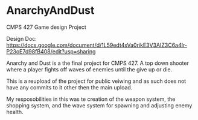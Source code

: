 # AnarchyAndDust
CMPS 427 Game design Project

Design Doc:
https://docs.google.com/document/d/1L59edt4sVa0rikE3V3AIZ3C6a4Ir-P23oE7d98fB408/edit?usp=sharing

Anarchy and Dust is a the final project for CMPS 427. A top down shooter where a player fights off waves of enemies until the give up or die.

This is a reupload of the project for public veiwing and as such does not have any commits to it other then the main upload.

My resposobilities in this was te creation of the weapon system, the shopping system, and the wave system for spawning and adjusting enemy health.
